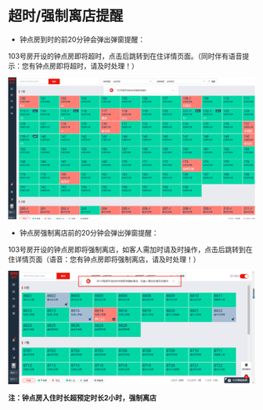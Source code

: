 # 超时/强制离店提醒

* 钟点房到时的前20分钟会弹出弹窗提醒：

103号房开设的钟点房即将超时，点击后跳转到在住详情页面。（同时伴有语音提示：您有钟点房即将超时，请及时处理！）

![](../../../.gitbook/assets/image%20%28239%29.png)

* 钟点房强制离店前的20分钟会弹出弹窗提醒：

103号房开设的钟点房即将强制离店，如客人需加时请及时操作，点击后跳转到在住详情页面（语音：您有钟点房即将强制离店，请及时处理！）

![](../../../.gitbook/assets/image%20%28122%29.png)

**注：钟点房入住时长超预定时长2小时，强制离店**

